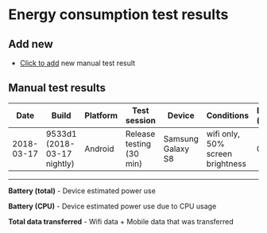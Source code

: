 # Energy consumption test results

## Add new
- [Click to add](https://github.com/mandrigin/status-go-n-wrapper/compare/master...report/example?quick_pull=1&template=test_result_pr_template.md&title=Energy%20consumption%20test%20result%20for%20build:%20{build%20name},%20os:%20{Android,%20iOS}) new manual test result

## Manual test results

|Date|Build|Platform|Test session|Device|Conditions|Battery (total)*|Battery (CPU)*|Total data transferred*|Logs|
|---|---|---|---|---|---|--|--|--|--|
|2018-03-17|9533d1 (2018-03-17 nightly)|Android|Release testing (30 min)|Samsung Galaxy S8|wifi only, 50% screen brightness|0.97%|1.53%|43.42MB|bugreport-2018-03-17-11-32-14.zip|

----
**Battery (total)** - Device estimated power use

**Battery (CPU)** - Device estimated power use due to CPU usage

**Total data transferred** - Wifi data + Mobile data that was transferred